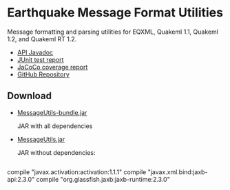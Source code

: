 # Earthquake Message Format Utilities

Message formatting and parsing utilities for
EQXML, Quakeml 1.1, Quakeml 1.2, and Quakeml RT 1.2.


- [API Javadoc](./javadoc/)
- [JUnit test report](./test/)
- [JaCoCo coverage report](./coverage/)
- [GitHub Repository](https://github.com/usgs/eqmessageutils)


## Download

- [MessageUtils-bundle.jar](./MessageUtils-bundle.jar)

  JAR with all dependencies

- [MessageUtils.jar](./MessageUtils.jar)

  JAR without dependencies:
  ```
compile "javax.activation:activation:1.1.1"
compile "javax.xml.bind:jaxb-api:2.3.0"
compile "org.glassfish.jaxb:jaxb-runtime:2.3.0"
```
